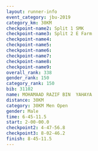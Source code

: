```yaml
---
layout: runner-info 
event_category: jbu-2019 
category_km: 30KM 
checkpoint-name2: Split 1 SMK 
checkpoint-name3: Split 2 E Farm 
checkpoint-name4: 
checkpoint-name5: 
checkpoint-name6: 
checkpoint-name7: 
checkpoint-name8: 
checkpoint-name9: 
overall_rank: 338
gender_rank: 150
category_rank: 150
bib: 31102
name: MOHAMAAD RAZIF BIN  YAHAYA
distance: 30KM
category: 30KM Men Open
gender: Male
time: 6-45-11.5
start: 2-00-00.0
checkpoint2: 4-47-56.8
checkpoint3: 8-02-46.2
finish: 8-45-11.5
---
```

